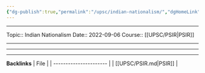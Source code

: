 ```yaml
---
{"dg-publish":true,"permalink":"/upsc/indian-nationalism/","dgHomeLink":true,"dgPassFrontmatter":false}
---
```


----
Topic:: Indian Nationalism
Date:: 2022-09-06
Course:: [[UPSC/PSIR|PSIR]] 

----


---
---
**Backlinks**
| File                   |
| ---------------------- |
| [[UPSC/PSIR.md\|PSIR]] |



